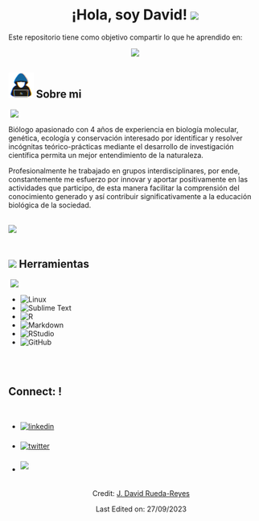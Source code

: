 <h1 align="center"><b>¡Hola, soy David! </b> <img src="https://cdn.pixabay.com/photo/2015/02/28/00/52/colombia-653002_1280.png" width="18"></h1>
<!--  --> Este repositorio tiene como objetivo compartir lo que he aprendido en:
<p align="center">
  <a href="https://github.com/DenverCoder1/readme-typing-svg"><img src="https://readme-typing-svg.herokuapp.com?font=Time+New+Roman&color=cyan&size=25&center=true&vCenter=true&width=600&height=100&lines=Biología;Genética;Genomica;Ecología;Conservación;Bioinformatica"></a>
</p>

## <picture><img src = "https://github.com/0xAbdulKhalid/0xAbdulKhalid/raw/main/assets/mdImages/about_me.gif" width = 50px></picture> **Sobre mi**  
<picture><img align="right" src="https://scitechdaily.com/images/Genetic-Sequencing-Concept.gif" width = 500px></picture>

<br>

Biólogo apasionado con 4 años de experiencia en biología molecular, genética, ecología y conservación interesado por identificar y resolver incógnitas teórico-prácticas mediante el desarrollo de investigación científica permita un mejor entendimiento de la naturaleza. 

Profesionalmente he trabajado en grupos interdisciplinares, por ende, constantemente me esfuerzo por innovar y aportar positivamente en las actividades que participo, de esta manera facilitar la comprensión del conocimiento generado y así contribuir significativamente a la educación biológica de la sociedad.
<br><br>

<img src="https://user-images.githubusercontent.com/73097560/115834477-dbab4500-a447-11eb-908a-139a6edaec5c.gif"><br><br>

## <img src="https://media2.giphy.com/media/QssGEmpkyEOhBCb7e1/giphy.gif?cid=ecf05e47a0n3gi1bfqntqmob8g9aid1oyj2wr3ds3mg700bl&rid=giphy.gif" width ="25"><b> Herramientas </b>
<picture><img align="right" src="https://64.media.tumblr.com/3538b9ac0696bc8919d1e7f14169021a/tumblr_n1j5djFPgB1sjwwzso1_500.gif" width = 500px></picture>

<br>

<p align="center">

  -
    ![Linux](https://img.shields.io/badge/Linux-FCC624?style=for-the-badge&logo=linux&logoColor=black)
  -
    ![Sublime Text](https://img.shields.io/badge/sublime_text-%23575757.svg?style=for-the-badge&logo=sublime-text&logoColor=important)
  -
    ![R](https://img.shields.io/badge/r-%23276DC3.svg?style=for-the-badge&logo=r&logoColor=white)
  -
    ![Markdown](https://img.shields.io/badge/markdown-%23000000.svg?style=for-the-badge&logo=markdown&logoColor=white)
  -
    ![RStudio](https://img.shields.io/badge/RStudio-4285F4?style=for-the-badge&logo=rstudio&logoColor=white)
  -
    ![GitHub](https://img.shields.io/badge/github-%23121011.svg?style=for-the-badge&logo=github&logoColor=white)

<br><br>

## <b> Connect: !</b>
<br>
<div align='left'>

<ul>

<li>
<a href="https://www.linkedin.com/in/j-david-rueda-reyes-907396143/" target="_blank">
<img src="https://img.shields.io/badge/linkedin:  J. David Rueda Reyes-%2300acee.svg?color=405DE6&style=for-the-badge&logo=linkedin&logoColor=white" alt=linkedin style="margin-bottom: 5px;"/>
</a>
</li>

<br>

<li>
<a href="https://twitter.com/DavidRuedaReye1" target="_blank">
<img src="https://img.shields.io/badge/twitter:  J. David R.-%2300acee.svg?color=1DA1F2&style=for-the-badge&logo=twitter&logoColor=white" alt=twitter style="margin-bottom: 5px;"/>
</a>
</li>

<br>

<li>
<a href="mailto:bio.jedar@gmail.com" target="_blank">
<img src="https://img.shields.io/badge/gmail:  bio.jedar-%23EA4335.svg?style=for-the-badge&logo=gmail&logoColor=white" t=mail style="margin-bottom: 5px;" />
</a>
</li>

<div align='center'>
<br>

Credit: [J. David Rueda-Reyes](https://github.com/JDavidRuedaR)

Last Edited on: 27/09/2023
